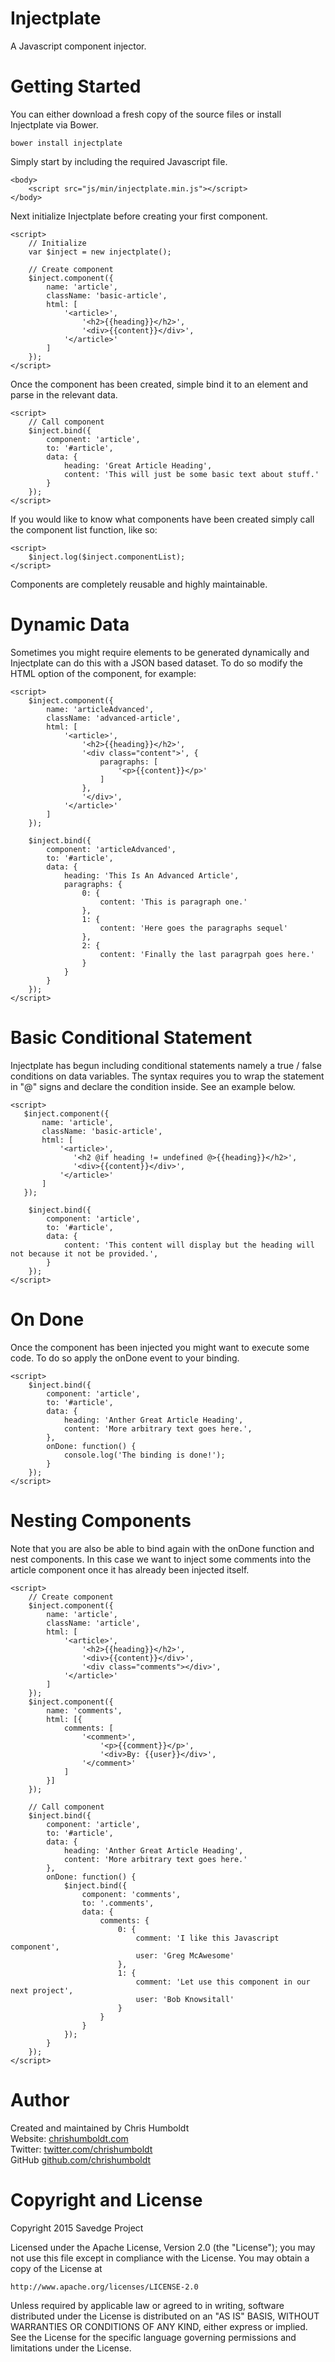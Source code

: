 Injectplate
==========

A Javascript component injector.


Getting Started
=========

You can either download a fresh copy of the source files or install Injectplate via Bower.

```
bower install injectplate
```

Simply start by including the required Javascript file.

```
<body>
    <script src="js/min/injectplate.min.js"></script>
</body>
```

Next initialize Injectplate before creating your first component.

```
<script>
    // Initialize
    var $inject = new injectplate();

    // Create component
    $inject.component({
        name: 'article',
        className: 'basic-article',
        html: [
            '<article>',
                '<h2>{{heading}}</h2>',
                '<div>{{content}}</div>',
            '</article>'
        ]
    });
</script>
```

Once the component has been created, simple bind it to an element and parse in the relevant data.

```
<script>
    // Call component
    $inject.bind({
        component: 'article',
        to: '#article',
        data: {
            heading: 'Great Article Heading',
            content: 'This will just be some basic text about stuff.'
        }
    });
</script>
```

If you would like to know what components have been created simply call the component list function, like so:

```
<script>
    $inject.log($inject.componentList);
</script>
```

Components are completely reusable and highly maintainable.


Dynamic Data
=========

Sometimes you might require elements to be generated dynamically and Injectplate can do this with a JSON based dataset. To do so modify the HTML option of the component, for example:

```
<script>
    $inject.component({
        name: 'articleAdvanced',
        className: 'advanced-article',
        html: [
            '<article>',
                '<h2>{{heading}}</h2>',
                '<div class="content">', {
                    paragraphs: [
                        '<p>{{content}}</p>'
                    ]
                },
                '</div>',
            '</article>'
        ]
    });

    $inject.bind({
        component: 'articleAdvanced',
        to: '#article',
        data: {
            heading: 'This Is An Advanced Article',
            paragraphs: {
                0: {
                    content: 'This is paragraph one.'
                },
                1: {
                    content: 'Here goes the paragraphs sequel'
                },
                2: {
                    content: 'Finally the last paragrpah goes here.'
                }
            }
        }
    });
</script>
```


Basic Conditional Statement
=========

Injectplate has begun including conditional statements namely a true / false conditions on data variables. The syntax requires you to wrap the statement in "@" signs and declare the condition inside. See an example below.

```
<script>
   $inject.component({
       name: 'article',
       className: 'basic-article',
       html: [
           '<article>',
              '<h2 @if heading != undefined @>{{heading}}</h2>',
              '<div>{{content}}</div>',
           '</article>'
       ]
   });

    $inject.bind({
        component: 'article',
        to: '#article',
        data: {
            content: 'This content will display but the heading will not because it not be provided.',
        }
    });
</script>
```


On Done
=========

Once the component has been injected you might want to execute some code. To do so apply the onDone event to your binding.

```
<script>
    $inject.bind({
        component: 'article',
        to: '#article',
        data: {
            heading: 'Anther Great Article Heading',
            content: 'More arbitrary text goes here.',
        },
        onDone: function() {
            console.log('The binding is done!');
        }
    });
</script>
```


Nesting Components
=========

Note that you are also be able to bind again with the onDone function and nest components. In this case we want to inject some comments into the article component once it has already been injected itself.

```
<script>
    // Create component
    $inject.component({
        name: 'article',
        className: 'article',
        html: [
            '<article>',
                '<h2>{{heading}}</h2>',
                '<div>{{content}}</div>',
                '<div class="comments"></div>',
            '</article>'
        ]
    });
    $inject.component({
        name: 'comments',
        html: [{
            comments: [
                '<comment>',
                    '<p>{{comment}}</p>',
                    '<div>By: {{user}}</div>',
                '</comment>'
            ]
        }]
    });

    // Call component
    $inject.bind({
        component: 'article',
        to: '#article',
        data: {
            heading: 'Anther Great Article Heading',
            content: 'More arbitrary text goes here.'
        },
        onDone: function() {
            $inject.bind({
                component: 'comments',
                to: '.comments',
                data: {
                    comments: {
                        0: {
                            comment: 'I like this Javascript component',
                            user: 'Greg McAwesome'
                        },
                        1: {
                            comment: 'Let use this component in our next project',
                            user: 'Bob Knowsitall'
                        }
                    }
                }
            });
        }
    });
</script>
```


Author
=========

Created and maintained by Chris Humboldt<br>
Website: <a href="http://chrishumboldt.com/">chrishumboldt.com</a><br>
Twitter: <a href="https://twitter.com/chrishumboldt">twitter.com/chrishumboldt</a><br>
GitHub <a href="https://github.com/chrishumboldt">github.com/chrishumboldt</a><br>


Copyright and License
=========

Copyright 2015 Savedge Project

Licensed under the Apache License, Version 2.0 (the "License");
you may not use this file except in compliance with the License.
You may obtain a copy of the License at

    http://www.apache.org/licenses/LICENSE-2.0

Unless required by applicable law or agreed to in writing, software
distributed under the License is distributed on an "AS IS" BASIS,
WITHOUT WARRANTIES OR CONDITIONS OF ANY KIND, either express or implied.
See the License for the specific language governing permissions and
limitations under the License.
